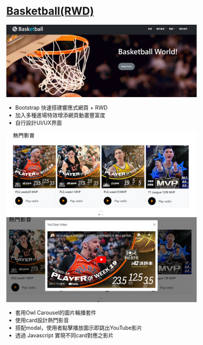 # [Basketball(RWD)](https://kaipei0502.github.io/basketball/)
![image](image/readme1.png)

<ul>
  <li>Bootstrap 快速搭建響應式網頁 + RWD</li>
  <li>加入多種進場特效增添網頁動畫豐富度</li>
  <li>自行設計UI/UX界面</li>
</ul>  

![image](image/readme2.png)
![image](image/readme3.png)
<ul>
  <li>套用Owl Carousel的圖片輪播套件</li>
  <li>使用card設計熱門影音</li>
  <li>搭配modal，使用者點擊播放圖示即跳出YouTube影片</li>
  <li>透過 Javascript 實現不同card對應之影片</li>
</ul> 
